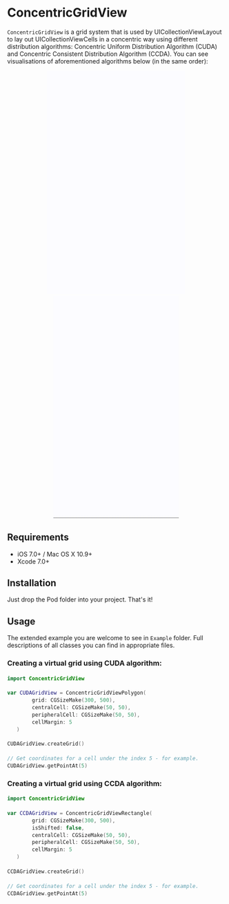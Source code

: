 ConcentricGridView
=========

`ConcentricGridView` is a grid system that is used by UICollectionViewLayout to lay out UICollectionViewCells in a concentric way using different distribution algorithms: Concentric Uniform Distribution Algorithm (CUDA) and Concentric Consistent Distribution Algorithm (CCDA). You can see visualisations of aforementioned algorithms below (in the same order):

<div style="text-align: center">
<img src="https://raw.githubusercontent.com/dmgts/concentric-grid-view/master/assets/ConcentricGridViewPolygon.gif" width="320" title="Concentric Unifrom Distribution Algorithm">
<img src="https://raw.githubusercontent.com/dmgts/concentric-grid-view/master/assets/ConcentricGridViewRectangle.gif" width="291" title="Concentric Consistent Distribution Algorithm">
</div>

## Requirements

- iOS 7.0+ / Mac OS X 10.9+
- Xcode 7.0+

## Installation

Just drop the Pod folder into your project. That's it!

## Usage
The extended example you are welcome to see in `Example` folder. Full descriptions of all classes you can find in appropriate files.

### Creating a virtual grid using CUDA algorithm:

```swift
import ConcentricGridView

var CUDAGridView = ConcentricGridViewPolygon(
        grid: CGSizeMake(300, 500),
        centralCell: CGSizeMake(50, 50),
        peripheralCell: CGSizeMake(50, 50),
        cellMargin: 5
   )

CUDAGridView.createGrid()

// Get coordinates for a cell under the index 5 - for example.
CUDAGridView.getPointAt(5)
```

### Creating a virtual grid using CCDA algorithm:

```swift
import ConcentricGridView

var CCDAGridView = ConcentricGridViewRectangle(
        grid: CGSizeMake(300, 500),
        isShifted: false,
        centralCell: CGSizeMake(50, 50),
        peripheralCell: CGSizeMake(50, 50),
        cellMargin: 5
   )

CCDAGridView.createGrid()

// Get coordinates for a cell under the index 5 - for example.
CCDAGridView.getPointAt(5)
```